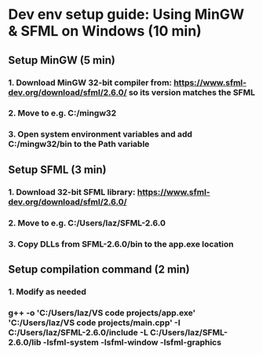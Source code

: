 # Dev env setup guide: Using MinGW & SFML on Windows (10 min)

## Setup MinGW (5 min)
### 1. Download MinGW 32-bit compiler from: https://www.sfml-dev.org/download/sfml/2.6.0/ so its version matches the SFML
### 2. Move to e.g. C:/mingw32
### 3. Open system environment variables and add C:/mingw32/bin to the Path variable

## Setup SFML (3 min)
### 1. Download 32-bit SFML library: https://www.sfml-dev.org/download/sfml/2.6.0/
### 2. Move to e.g. C:/Users/laz/SFML-2.6.0
### 3. Copy DLLs from SFML-2.6.0/bin to the app.exe location 

## Setup compilation command (2 min)
### 1. Modify as needed
### g++ -o 'C:/Users/laz/VS code projects/app.exe' 'C:/Users/laz/VS code projects/main.cpp' -I C:/Users/laz/SFML-2.6.0/include -L C:/Users/laz/SFML-2.6.0/lib -lsfml-system -lsfml-window -lsfml-graphics
